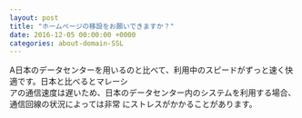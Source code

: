 ```yaml
---
layout: post
title: "ホームページの移設をお願いできますか？"
date: 2016-12-05 00:00:00 +0000
categories: about-domain-SSL
---
```

A日本のデータセンターを用いるのと比べて、利用中のスピードがずっと速く快適です。日本と比べるとマレーシ<br>
アの通信速度は遅いため、日本のデータセンター内のシステムを利用する場合、通信回線の状況によっては非常 にストレスがかかることがあります。